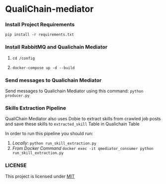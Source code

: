 # QualiChain-mediator

### Install Project Requirements

`pip install -r requirements.txt`

### Install RabbitMQ and Qualichain Mediator
1.  `cd /config`

2. `docker-compose up -d --build`

### Send messages to Qualichain Mediator

Send messages to Qualichain Mediator using this command: `python producer.py`

### Skills Extraction Pipeline

QualiChain Mediator also uses Dobie to extract skills from crawled job posts and save these skills to `extracted_skill` Table in Qualichain Table

In order to run this pipeline you should run:
 1. *Locally*: `python run_skill_extraction.py`
 2. *From Docker Command* `docker exec -it qmediator_consumer python run_skill_extraction.py`

### LICENSE
This project is licensed under [MIT](https://github.com/epu-ntua/QualiChain-mediator/blob/master/LICENSE)
